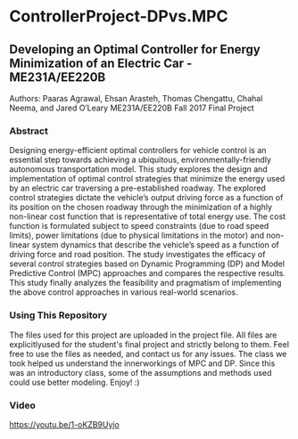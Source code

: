 # ControllerProject-DPvs.MPC
## Developing an Optimal Controller for Energy Minimization of an Electric Car - ME231A/EE220B
Authors: Paaras Agrawal, Ehsan Arasteh, Thomas Chengattu, Chahal Neema, and Jared O’Leary
ME231A/EE220B Fall 2017 Final Project

### Abstract
Designing energy-efficient optimal controllers for vehicle control is an essential step towards achieving a ubiquitous, environmentally-friendly autonomous transportation model. This study explores the design and implementation of optimal control strategies that minimize the energy used by an electric car traversing a pre-established roadway. The explored control strategies dictate the vehicle’s output driving force as a function of its position on the chosen roadway through the minimization of a highly non-linear cost function that is representative of total energy use. The cost function is formulated subject to speed constraints (due to road speed limits), power limitations (due to physical limitations in the motor) and non-linear system dynamics that describe the vehicle’s speed as a function of driving force and road position. The study investigates the efficacy of several control strategies based on Dynamic Programming (DP) and Model Predictive Control (MPC) approaches and compares the respective results. This study finally analyzes the feasibility and pragmatism of implementing the above control approaches in various real-world scenarios.

### Using This Repository
The files used for this project are uploaded in the project file. All files are explicitlyused for the student's final project and strictly belong to them. Feel free to use the files as needed, and contact us for any issues. The class we took helped us understand the innerworkings of MPC and DP. Since this was an introductory class, some of the assumptions and methods used could use better modeling. Enjoy! :)

### Video
https://youtu.be/1-oKZB9Uyjo
